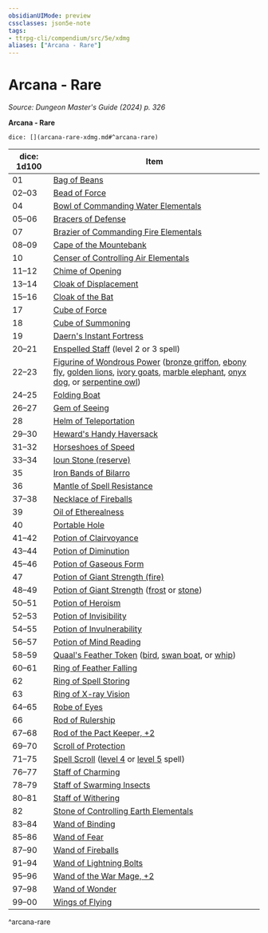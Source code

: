 ```yaml
---
obsidianUIMode: preview
cssclasses: json5e-note
tags:
- ttrpg-cli/compendium/src/5e/xdmg
aliases: ["Arcana - Rare"]
---
```

# Arcana - Rare
*Source: Dungeon Master's Guide (2024) p. 326* 

**Arcana - Rare**

`dice: [](arcana-rare-xdmg.md#^arcana-rare)`

| dice: 1d100 | Item |
|-------------|------|
| 01 | [Bag of Beans](bag-of-beans-xdmg.md) |
| 02–03 | [Bead of Force](bead-of-force-xdmg.md) |
| 04 | [Bowl of Commanding Water Elementals](bowl-of-commanding-water-elementals-xdmg.md) |
| 05–06 | [Bracers of Defense](bracers-of-defense-xdmg.md) |
| 07 | [Brazier of Commanding Fire Elementals](brazier-of-commanding-fire-elementals-xdmg.md) |
| 08–09 | [Cape of the Mountebank](cape-of-the-mountebank-xdmg.md) |
| 10 | [Censer of Controlling Air Elementals](censer-of-controlling-air-elementals-xdmg.md) |
| 11–12 | [Chime of Opening](chime-of-opening-xdmg.md) |
| 13–14 | [Cloak of Displacement](cloak-of-displacement-xdmg.md) |
| 15–16 | [Cloak of the Bat](cloak-of-the-bat-xdmg.md) |
| 17 | [Cube of Force](cube-of-force-xdmg.md) |
| 18 | [Cube of Summoning](cube-of-summoning-xdmg.md) |
| 19 | [Daern's Instant Fortress](daerns-instant-fortress-xdmg.md) |
| 20–21 | [Enspelled Staff](enspelled-staff-xdmg.md) (level 2 or 3 spell) |
| 22–23 | [Figurine of Wondrous Power](figurine-of-wondrous-power-xdmg.md) ([bronze griffon](figurine-of-wondrous-power-bronze-griffon-xdmg.md), [ebony fly](figurine-of-wondrous-power-ebony-fly-xdmg.md), [golden lions](figurine-of-wondrous-power-golden-lions-xdmg.md), [ivory goats](figurine-of-wondrous-power-ivory-goats-xdmg.md), [marble elephant](figurine-of-wondrous-power-marble-elephant-xdmg.md), [onyx dog](figurine-of-wondrous-power-onyx-dog-xdmg.md), or [serpentine owl](figurine-of-wondrous-power-serpentine-owl-xdmg.md)) |
| 24–25 | [Folding Boat](folding-boat-xdmg.md) |
| 26–27 | [Gem of Seeing](gem-of-seeing-xdmg.md) |
| 28 | [Helm of Teleportation](helm-of-teleportation-xdmg.md) |
| 29–30 | [Heward's Handy Haversack](hewards-handy-haversack-xdmg.md) |
| 31–32 | [Horseshoes of Speed](horseshoes-of-speed-xdmg.md) |
| 33–34 | [Ioun Stone (reserve)](ioun-stone-reserve-xdmg.md) |
| 35 | [Iron Bands of Bilarro](iron-bands-of-bilarro-xdmg.md) |
| 36 | [Mantle of Spell Resistance](mantle-of-spell-resistance-xdmg.md) |
| 37–38 | [Necklace of Fireballs](necklace-of-fireballs-xdmg.md) |
| 39 | [Oil of Etherealness](oil-of-etherealness-xdmg.md) |
| 40 | [Portable Hole](portable-hole-xdmg.md) |
| 41–42 | [Potion of Clairvoyance](potion-of-clairvoyance-xdmg.md) |
| 43–44 | [Potion of Diminution](potion-of-diminution-xdmg.md) |
| 45–46 | [Potion of Gaseous Form](potion-of-gaseous-form-xdmg.md) |
| 47 | [Potion of Giant Strength (fire)](potion-of-fire-giant-strength-xdmg.md) |
| 48–49 | [Potion of Giant Strength](potion-of-giant-strength-xdmg.md) ([frost](potion-of-frost-giant-strength-xdmg.md) or [stone](potion-of-stone-giant-strength-xdmg.md)) |
| 50–51 | [Potion of Heroism](potion-of-heroism-xdmg.md) |
| 52–53 | [Potion of Invisibility](potion-of-invisibility-xdmg.md) |
| 54–55 | [Potion of Invulnerability](potion-of-invulnerability-xdmg.md) |
| 56–57 | [Potion of Mind Reading](potion-of-mind-reading-xdmg.md) |
| 58–59 | [Quaal's Feather Token](quaals-feather-token-xdmg.md) ([bird](quaals-feather-token-bird-xdmg.md), [swan boat](quaals-feather-token-swan-boat-xdmg.md), or [whip](quaals-feather-token-whip-xdmg.md)) |
| 60–61 | [Ring of Feather Falling](ring-of-feather-falling-xdmg.md) |
| 62 | [Ring of Spell Storing](ring-of-spell-storing-xdmg.md) |
| 63 | [Ring of X-ray Vision](ring-of-x-ray-vision-xdmg.md) |
| 64–65 | [Robe of Eyes](robe-of-eyes-xdmg.md) |
| 66 | [Rod of Rulership](rod-of-rulership-xdmg.md) |
| 67–68 | [Rod of the Pact Keeper, +2](2-rod-of-the-pact-keeper-xdmg.md) |
| 69–70 | [Scroll of Protection](scroll-of-protection-xdmg.md) |
| 71–75 | [Spell Scroll](spell-scroll-xdmg.md) ([level 4](spell-scroll-level-4-xdmg.md) or [level 5](spell-scroll-level-5-xdmg.md) spell) |
| 76–77 | [Staff of Charming](staff-of-charming-xdmg.md) |
| 78–79 | [Staff of Swarming Insects](staff-of-swarming-insects-xdmg.md) |
| 80–81 | [Staff of Withering](staff-of-withering-xdmg.md) |
| 82 | [Stone of Controlling Earth Elementals](stone-of-controlling-earth-elementals-xdmg.md) |
| 83–84 | [Wand of Binding](wand-of-binding-xdmg.md) |
| 85–86 | [Wand of Fear](wand-of-fear-xdmg.md) |
| 87–90 | [Wand of Fireballs](wand-of-fireballs-xdmg.md) |
| 91–94 | [Wand of Lightning Bolts](wand-of-lightning-bolts-xdmg.md) |
| 95–96 | [Wand of the War Mage, +2](2-wand-of-the-war-mage-xdmg.md) |
| 97–98 | [Wand of Wonder](wand-of-wonder-xdmg.md) |
| 99–00 | [Wings of Flying](wings-of-flying-xdmg.md) |
^arcana-rare